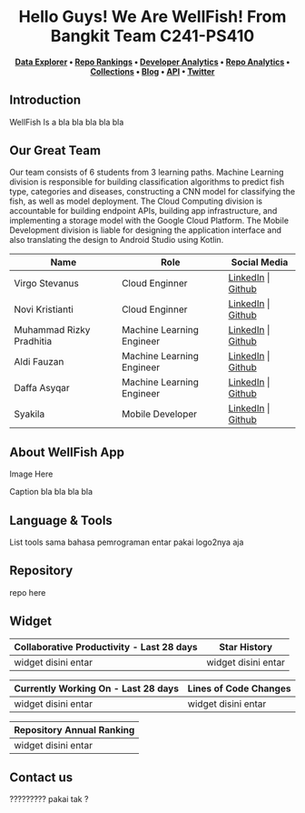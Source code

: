 <h1 align="center">Hello Guys! We Are WellFish! From Bangkit Team C241-PS410</h1>

<h4 align="center">
  <b><a href="https://ossinsight.io/explore/">Data Explorer</a></b>
  •
  <b><a href="https://ossinsight.io/collections/open-source-database">Repo Rankings</a></b>
  •
  <b><a href="https://ossinsight.io/analyze/Ovilia">Developer Analytics</a></b>
  •
  <a href="https://ossinsight.io/analyze/pingcap/tidb">Repo Analytics</a>
  •
  <a href="https://ossinsight.io/collections/open-source-database">Collections</a>
  •
  <a href="https://ossinsight.io/blog">Blog</a>
  •
  <a href="https://ossinsight.io/docs">API</a>
  •
  <a href="https://twitter.com/OSSInsight">Twitter</a>
</h3>

## Introduction

WellFish Is a bla bla bla bla bla  

## Our Great Team
Our team consists of 6 students from 3 learning paths. Machine Learning division is responsible for building classification algorithms to predict fish type, categories and diseases, constructing a CNN model for classifying the fish, as well as model deployment. The Cloud Computing division is accountable for building endpoint APIs, building app infrastructure, and implementing a storage model with the Google Cloud Platform. The Mobile Development division is liable for designing the application interface and also translating the design to Android Studio using Kotlin.

| Name | Role | Social Media |
| ---- | ---- | ------------ |
| Virgo Stevanus | Cloud Enginner | <a href="https://www.linkedin.com/in/virgo-stevanus-b414b3223/">LinkedIn</a> \| <a href="https://github.com/Virgo-SSS">Github</a> |
| Novi Kristianti | Cloud Enginner | <a href="https://www.linkedin.com/in/novi-kristianti/">LinkedIn</a> \| <a href="https://github.com/kristinaovi">Github</a> |
| Muhammad Rizky Pradhitia | Machine Learning Engineer | <a href="https://www.linkedin.com/in/rizkypradhitia/">LinkedIn</a> \| <a href="https://github.com/RizkyPradhitia">Github</a> |
| Aldi Fauzan | Machine Learning Engineer | <a href="https://www.linkedin.com/in/aldifauzan/">LinkedIn</a> \| <a href="https://github.com/aaldifauzan">Github</a> |
| Daffa Asyqar | Machine Learning Engineer | <a href="http://www.linkedin.com/in/daffasyqarrr">LinkedIn</a> \| <a href="https://github.com/khalishekahmad">Github</a> |
| Syakila | Mobile Developer | <a href="https://www.linkedin.com/in/syakila-b763b7183/">LinkedIn</a> \| <a href="www.linkedin.com/in/virgo-stevanus-b414b3223">Github</a> |


## About WellFish App
Image Here

Caption bla bla bla bla

## Language & Tools
List tools sama bahasa pemrograman entar pakai logo2nya aja

## Repository
repo here

## Widget

| Collaborative Productivity - Last 28 days | Star History |
| ----------- | ----------- |
|widget disini entar|widget disini entar|

| Currently Working On - Last 28 days | Lines of Code Changes |
| ----------- | ----------- |
|widget disini entar|widget disini entar|

| Repository Annual Ranking |
| ----------- |
| widget disini entar |

## Contact us
????????? pakai tak ?
